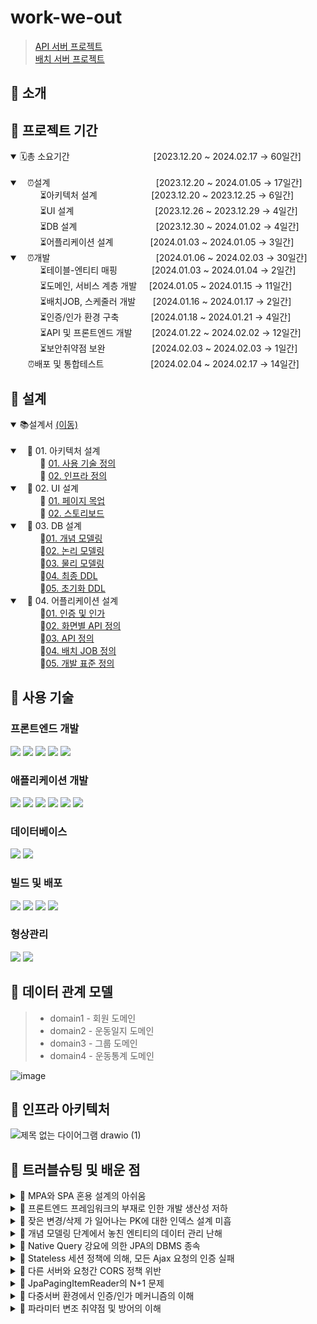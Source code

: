 # work-we-out  
> [API 서버 프로젝트](https://github.com/97Fekim/work-we-out)
> <br>
> [배치 서버 프로젝트](https://github.com/97Fekim/work-we-out_batch)

## 🔘 소개

## 🔘 프로젝트 기간

<details open>
  <summary>🗓️총 소요기간 &nbsp;&nbsp;&nbsp;&nbsp;&nbsp;&nbsp;&nbsp;&nbsp;&nbsp;&nbsp;&nbsp;&nbsp;&nbsp;&nbsp;&nbsp;&nbsp;&nbsp;&nbsp;&nbsp;&nbsp;&nbsp;&nbsp;&nbsp;&nbsp;&nbsp;&nbsp;&nbsp;&nbsp;&nbsp;&nbsp;&nbsp;&nbsp;&nbsp;[2023.12.20 ~ 2024.02.17 → 60일간]</summary>
<br>
  <details open>
    <summary>&nbsp;&nbsp;&nbsp;⏰설계&nbsp;&nbsp;&nbsp;&nbsp;&nbsp;&nbsp;&nbsp;&nbsp;&nbsp;&nbsp;&nbsp;&nbsp;&nbsp;&nbsp;&nbsp;&nbsp;&nbsp;&nbsp;&nbsp;&nbsp;&nbsp;&nbsp;&nbsp;&nbsp;&nbsp;&nbsp;&nbsp;&nbsp;&nbsp;&nbsp;&nbsp;&nbsp;&nbsp;&nbsp;&nbsp;&nbsp;&nbsp;&nbsp;&nbsp;&nbsp;&nbsp;&nbsp;&nbsp;[2023.12.20 ~ 2024.01.05 → 17일간] </summary>
&nbsp;&nbsp;&nbsp;&nbsp;&nbsp;&nbsp;&nbsp;&nbsp;&nbsp;&nbsp;&nbsp;&nbsp;⏳아키텍처 설계&nbsp;&nbsp;&nbsp;&nbsp;&nbsp;&nbsp;&nbsp;&nbsp;&nbsp;&nbsp;&nbsp;&nbsp;&nbsp;&nbsp;&nbsp;&nbsp;&nbsp;&nbsp;&nbsp;&nbsp;&nbsp;&nbsp;[2023.12.20 ~ 2023.12.25 → 6일간]<br>
&nbsp;&nbsp;&nbsp;&nbsp;&nbsp;&nbsp;&nbsp;&nbsp;&nbsp;&nbsp;&nbsp;&nbsp;⏳UI 설계&nbsp;&nbsp;&nbsp;&nbsp;&nbsp;&nbsp;&nbsp;&nbsp;&nbsp;&nbsp;&nbsp;&nbsp;&nbsp;&nbsp;&nbsp;&nbsp;&nbsp;&nbsp;&nbsp;&nbsp;&nbsp;&nbsp;&nbsp;&nbsp;&nbsp;&nbsp;&nbsp;&nbsp;&nbsp;&nbsp;&nbsp;&nbsp;&nbsp;[2023.12.26 ~ 2023.12.29 → 4일간]<br>
&nbsp;&nbsp;&nbsp;&nbsp;&nbsp;&nbsp;&nbsp;&nbsp;&nbsp;&nbsp;&nbsp;&nbsp;⏳DB 설계&nbsp;&nbsp;&nbsp;&nbsp;&nbsp;&nbsp;&nbsp;&nbsp;&nbsp;&nbsp;&nbsp;&nbsp;&nbsp;&nbsp;&nbsp;&nbsp;&nbsp;&nbsp;&nbsp;&nbsp;&nbsp;&nbsp;&nbsp;&nbsp;&nbsp;&nbsp;&nbsp;&nbsp;&nbsp;&nbsp;&nbsp;&nbsp;[2023.12.30 ~ 2024.01.02 → 4일간]<br>
&nbsp;&nbsp;&nbsp;&nbsp;&nbsp;&nbsp;&nbsp;&nbsp;&nbsp;&nbsp;&nbsp;&nbsp;⏳어플리케이션 설계&nbsp;&nbsp;&nbsp;&nbsp;&nbsp;&nbsp;&nbsp;&nbsp;&nbsp;&nbsp;&nbsp;&nbsp;&nbsp;&nbsp;&nbsp;[2024.01.03 ~ 2024.01.05 → 3일간]<br>
  </details>

  <details open>
    <summary>&nbsp;&nbsp;&nbsp;⏰개발&nbsp;&nbsp;&nbsp;&nbsp;&nbsp;&nbsp;&nbsp;&nbsp;&nbsp;&nbsp;&nbsp;&nbsp;&nbsp;&nbsp;&nbsp;&nbsp;&nbsp;&nbsp;&nbsp;&nbsp;&nbsp;&nbsp;&nbsp;&nbsp;&nbsp;&nbsp;&nbsp;&nbsp;&nbsp;&nbsp;&nbsp;&nbsp;&nbsp;&nbsp;&nbsp;&nbsp;&nbsp;&nbsp;&nbsp;&nbsp;&nbsp;&nbsp;&nbsp;[2024.01.06 ~ 2024.02.03 → 30일간] </summary>
&nbsp;&nbsp;&nbsp;&nbsp;&nbsp;&nbsp;&nbsp;&nbsp;&nbsp;&nbsp;&nbsp;&nbsp;⏳테이블-엔티티 매핑&nbsp;&nbsp;&nbsp;&nbsp;&nbsp;&nbsp;&nbsp;&nbsp;&nbsp;&nbsp;&nbsp;&nbsp;&nbsp;&nbsp;[2024.01.03 ~ 2024.01.04 → 2일간]<br>
&nbsp;&nbsp;&nbsp;&nbsp;&nbsp;&nbsp;&nbsp;&nbsp;&nbsp;&nbsp;&nbsp;&nbsp;⏳도메인, 서비스 계층 개발&nbsp;&nbsp;&nbsp;&nbsp;&nbsp;[2024.01.05 ~ 2024.01.15 → 11일간]<br>
&nbsp;&nbsp;&nbsp;&nbsp;&nbsp;&nbsp;&nbsp;&nbsp;&nbsp;&nbsp;&nbsp;&nbsp;⏳배치JOB, 스케줄러 개발&nbsp;&nbsp;&nbsp;&nbsp;&nbsp;&nbsp;&nbsp;[2024.01.16 ~ 2024.01.17 → 2일간]<br>
&nbsp;&nbsp;&nbsp;&nbsp;&nbsp;&nbsp;&nbsp;&nbsp;&nbsp;&nbsp;&nbsp;&nbsp;⏳인증/인가 환경 구축&nbsp;&nbsp;&nbsp;&nbsp;&nbsp;&nbsp;&nbsp;&nbsp;&nbsp;&nbsp;&nbsp;&nbsp;&nbsp;[2024.01.18 ~ 2024.01.21 → 4일간]<br>
&nbsp;&nbsp;&nbsp;&nbsp;&nbsp;&nbsp;&nbsp;&nbsp;&nbsp;&nbsp;&nbsp;&nbsp;⏳API 및 프론트엔드 개발&nbsp;&nbsp;&nbsp;&nbsp;&nbsp;&nbsp;&nbsp;&nbsp;[2024.01.22 ~ 2024.02.02 → 12일간]<br>
&nbsp;&nbsp;&nbsp;&nbsp;&nbsp;&nbsp;&nbsp;&nbsp;&nbsp;&nbsp;&nbsp;&nbsp;⏳보안취약점 보완&nbsp;&nbsp;&nbsp;&nbsp;&nbsp;&nbsp;&nbsp;&nbsp;&nbsp;&nbsp;&nbsp;&nbsp;&nbsp;&nbsp;&nbsp;&nbsp;&nbsp;&nbsp;&nbsp;[2024.02.03 ~ 2024.02.03 → 1일간]<br>
  </details>
&nbsp;&nbsp;&nbsp;&nbsp;&nbsp;&nbsp;&nbsp;⏰배포 및 통합테스트&nbsp;&nbsp;&nbsp;&nbsp;&nbsp;&nbsp;&nbsp;&nbsp;&nbsp;&nbsp;&nbsp;&nbsp;&nbsp;&nbsp;&nbsp;&nbsp;&nbsp;&nbsp;&nbsp;[2024.02.04 ~ 2024.02.17 → 14일간]
</details>

## 🔘 설계

<details open>
  <summary>📚설계서 <a href="https://www.notion.so/d1b2c4c478674c31b41c548e1563d7b2?pvs=4">(이동)</a></summary>
  <br>
  <details open>
    <summary>&nbsp;&nbsp;&nbsp;📗 01. 아키텍처 설계</summary>
&nbsp;&nbsp;&nbsp;&nbsp;&nbsp;&nbsp;&nbsp;&nbsp;&nbsp;&nbsp;&nbsp;&nbsp;📜 <a href="https://www.notion.so/01-f0fa4554c56e4cdb84fcf2be15b8e157?pvs=4">01. 사용 기술 정의</a><br>
&nbsp;&nbsp;&nbsp;&nbsp;&nbsp;&nbsp;&nbsp;&nbsp;&nbsp;&nbsp;&nbsp;&nbsp;📜 <a href="https://www.notion.so/02-1c9f8037570e45b5bc2cd43de8ef4b0b?pvs=4">02. 인프라 정의</a><br>
  </details>

  <details open>
    <summary>&nbsp;&nbsp;&nbsp;📘 02. UI 설계</summary>
&nbsp;&nbsp;&nbsp;&nbsp;&nbsp;&nbsp;&nbsp;&nbsp;&nbsp;&nbsp;&nbsp;&nbsp;📜 <a href="https://www.notion.so/01-0b0c459409d5404482d0529bc554148a?pvs=4">01. 페이지 목업</a><br>
&nbsp;&nbsp;&nbsp;&nbsp;&nbsp;&nbsp;&nbsp;&nbsp;&nbsp;&nbsp;&nbsp;&nbsp;📜 <a href="https://www.notion.so/02-9040d2a20321478aab62513728d4b2fd?pvs=4">02. 스토리보드</a><br>
  </details>

  <details open>
    <summary>&nbsp;&nbsp;&nbsp;📙 03. DB 설계</summary>
&nbsp;&nbsp;&nbsp;&nbsp;&nbsp;&nbsp;&nbsp;&nbsp;&nbsp;&nbsp;&nbsp;&nbsp;📜<a href="https://www.notion.so/01-460cf0b9b3614a5d81bfc5fdfbc603c7?pvs=4">01. 개념 모델링</a><br>
&nbsp;&nbsp;&nbsp;&nbsp;&nbsp;&nbsp;&nbsp;&nbsp;&nbsp;&nbsp;&nbsp;&nbsp;📜<a href="https://www.notion.so/02-e097d6a597ae4c068e079f49056c4636?pvs=4">02. 논리 모델링</a><br>
&nbsp;&nbsp;&nbsp;&nbsp;&nbsp;&nbsp;&nbsp;&nbsp;&nbsp;&nbsp;&nbsp;&nbsp;📜<a href="https://www.notion.so/03-ee880376e45d48ff85cb1665b494c1e7?pvs=4">03. 물리 모델링</a><br>
&nbsp;&nbsp;&nbsp;&nbsp;&nbsp;&nbsp;&nbsp;&nbsp;&nbsp;&nbsp;&nbsp;&nbsp;📜<a href="https://www.notion.so/04-DDL-1a1f8db1c72b492891f0232a8324dc52?pvs=4">04. 최종 DDL</a><br>
&nbsp;&nbsp;&nbsp;&nbsp;&nbsp;&nbsp;&nbsp;&nbsp;&nbsp;&nbsp;&nbsp;&nbsp;📜<a href="https://www.notion.so/05-DDL-6a62edb4d4b449818579f2ed563cb812?pvs=4">05. 초기화 DDL</a><br>
  </details>

  <details open>
    <summary>&nbsp;&nbsp;&nbsp;📕 04. 어플리케이션 설계</summary>
&nbsp;&nbsp;&nbsp;&nbsp;&nbsp;&nbsp;&nbsp;&nbsp;&nbsp;&nbsp;&nbsp;&nbsp;📜<a href="https://www.notion.so/01-cd64f9a7058246c2b7fff1f1451defc2?pvs=4">01. 인증 및 인가</a><br>
&nbsp;&nbsp;&nbsp;&nbsp;&nbsp;&nbsp;&nbsp;&nbsp;&nbsp;&nbsp;&nbsp;&nbsp;📜<a href="https://www.notion.so/02-API-948250aef1df49e681ab4eb07b9d61d0?pvs=4">02. 화면별 API 정의</a><br>
&nbsp;&nbsp;&nbsp;&nbsp;&nbsp;&nbsp;&nbsp;&nbsp;&nbsp;&nbsp;&nbsp;&nbsp;📜<a href="https://www.notion.so/03-API-da21c364096143228c581b6ef8db9add?pvs=4">03. API 정의</a><br>
&nbsp;&nbsp;&nbsp;&nbsp;&nbsp;&nbsp;&nbsp;&nbsp;&nbsp;&nbsp;&nbsp;&nbsp;📜<a href="https://www.notion.so/04-JOB-e090360c4128408e9c1840aed55ff728?pvs=4">04. 배치 JOB 정의</a><br>
&nbsp;&nbsp;&nbsp;&nbsp;&nbsp;&nbsp;&nbsp;&nbsp;&nbsp;&nbsp;&nbsp;&nbsp;📜<a href="https://www.notion.so/05-52849ca93a8d4ff3a5be954670852e2a?pvs=4">05. 개발 표준 정의</a><br>
  </details>

</details>

## 🔘 사용 기술

### 프론트엔드 개발
<img src="https://img.shields.io/badge/javascript-F7DF1E?style=for-the-badge&logo=javascript&logoColor=black"> <img src="https://img.shields.io/badge/tailwindcss-06B6D4?style=for-the-badge&logo=tailwindcss&logoColor=white"> <img src="https://img.shields.io/badge/jquery-0769AD?style=for-the-badge&logo=jquery&logoColor=white"> <img src="https://img.shields.io/badge/chart.js-FF6384?style=for-the-badge&logo=chartdotjs&logoColor=black"> <img src="https://img.shields.io/badge/thymeleaf-005F0F?style=for-the-badge&logo=thymeleaf&logoColor=black">

### 애플리케이션 개발
<img src="https://img.shields.io/badge/java-007396?style=for-the-badge&logo=java&logoColor=white"> <img src="https://img.shields.io/badge/spring boot-6DB33F?style=for-the-badge&logo=spring Boot&logoColor=white"> <img src="https://img.shields.io/badge/spring security-6DB33F?style=for-the-badge&logo=springsecurity&logoColor=white"> <img src="https://img.shields.io/badge/spring data jpa-59666C?style=for-the-badge&logo=hibernate&logoColor=white"> <img src="https://img.shields.io/badge/spring batch-6DB33F?style=for-the-badge&logo=..&logoColor=white"> <img src="https://img.shields.io/badge/quartz-007396?style=for-the-badge&logo=quartz&logoColor=white">

### 데이터베이스
<img src="https://img.shields.io/badge/oracle-F80000?style=for-the-badge&logo=oracle&logoColor=white"> <img src="https://img.shields.io/badge/redis-DC382D?style=for-the-badge&logo=redis&logoColor=white">

### 빌드 및 배포
<img src="https://img.shields.io/badge/gradle-02303A?style=for-the-badge&logo=gradle&logoColor=white"> <img src="https://img.shields.io/badge/windows10-0078D6?style=for-the-badge&logo=windows10&logoColor=white">  <img src="https://img.shields.io/badge/apache http server-D22128?style=for-the-badge&logo=apache&logoColor=black">  <img src="https://img.shields.io/badge/apache tomcat-F8DC75?style=for-the-badge&logo=apachetomcat&logoColor=black"> 

### 형상관리
<img src="https://img.shields.io/badge/git-F05032?style=for-the-badge&logo=git&logoColor=white">  <img src="https://img.shields.io/badge/github-181717?style=for-the-badge&logo=github&logoColor=white">

## 🔘 데이터 관계 모델
> - domain1 - 회원 도메인
> - domain2 - 운동일지 도메인
> - domain3 - 그룹 도메인
> - domain4 - 운동통계 도메인

![image](https://github.com/97Fekim/work-we-out/assets/81150979/f341835d-f017-42c3-a977-030ef009f589)


## 🔘 인프라 아키텍처
![제목 없는 다이어그램 drawio (1)](https://github.com/97Fekim/work-we-out/assets/81150979/aba71622-1f20-4cc8-8269-ebb58aba83d9)


## 🔘 트러블슈팅 및 배운 점
<details>
  <summary>📒 MPA와 SPA 혼용 설계의 아쉬움</summary>
  <br>
   o <strong>현상</strong> : 프론트 엔드 개발 단계에서 중복되는 컴포넌트와 스크립트가 다수 발생하였다. 하지만 이미 페이지 목업 단계에서 페이지의 갯수와 기능이 정해졌기 때문에, 구조를 재정의하기는 어려웠다. 이로 인해 Copy&Paste로 개발하는 컴포넌트가 많아졌고, 이렇게 개발된 컴포넌트에 수정이 생겼을때 일일이 모두 수정해야 했기 때문에 개발 생산성의 저하를 야기했다.<br><br>
   o <strong>원인</strong> : UI설계 당시 명확한 SPA로 정의하지 않고, MPA와 혼용하여 설계한 탓이 크다. 결과론적이지만 개발이 끝나고 되돌아보니, 레이아웃으로 하나의 페이지만 두고 사용자의 요청이 있을때마다 데이터의 렌더링만 CSR 방식으로 해도 되었을 것 처럼 보였다. <br><br>
   o <strong>해결안</strong> : 앞으로 한 두 개만의 신규 기능이 추가될 예정이라면 기존의 구조를 유지한 채 기능을 추가하는 것이 더 효율적으로 보인다. 하지만 신규 기능이 많이 추가될 것이라는 확신이 든다면, 프론트엔드 소스의 재 개발을 하는 편이 앞으로의 개발 생산성을 가속할 것이라고 생각한다. <br><br>
</details>

<details>
  <summary>📒 프론트엔드 프레임워크의 부재로 인한 개발 생산성 저하</summary>
  <br> 
   o <strong>현상</strong> : 무겁고 복잡한 CSR 스크립트.<br><br>
   o <strong>원인</strong> : 화면 데이터의 렌더링 방식의 90%는 CSR(Client Side Rendaring)방식이었다. 프론트엔트 프레임워크를 사용하지 않고, CSR를 바닐라 Javascript 만으로 구현한 탓에 createElement, setAttribute, appendChild 등의 남발을 하게 되어 스크립트는 복잡하고 무거워졌으며, 기술적인 한계에 부딪혔다.<br><br>
   o <strong>해결안</strong> : 리액트 등의 프론트엔드 프레임워크의 존재 이유를 몸소 체감하게 되었고, 학습의 필요성을 느꼈다. 많은 신규 기능의 추가가 확신된다면, 프론트엔드 소스의 재 설계 및 개발이 필요할 듯 싶다.<br><br>
</details>

<details>
  <summary>📒 잦은 변경/삭제 가 일어나는 PK에 대한 인덱스 설계 미흡</summary>
  <br> 
   o <strong>현상</strong> : "운동일지운동종목" 테이블의 PK이며 Unique Index인 운동일지운동종목ID의 빈번한 수정 및 삭제 발생. 이로 인해 인덱스 컬럼임에도 불구하고 조회 성능의 저하.<br><br>
   o <strong>원인</strong> : "운동일지운동종목: 테이블은 수정 및 삭제가 매우 빈번하게 일어나는 테이블이다. 그 이유는 운동일지수정 트랜잭션이 아래의 처리를 하기 때문이다.<br>
  1) 기존의 운동일지운동종목 cascade all 삭제<br> 
  2) 입력받은 새로운 운동일지운동종목으로 모두 INSERT<br>
  따라서 실제로 "운동일지운동종목" 테이블에 존재하는 row의 갯수보다 인덱스의 양이 비대해져 성능 저하가 발생할 가능성이 높다. <br><br>
   o <strong>해결안</strong> : 테이블 구조 수정 or 인덱스 삭제가 강요된다. 그 이유는 운동일지 수정 트랜잭션의 처리 로직을 바꾸는 것은 쉽지 않기 때문이다.(화면에서 테이블의 PK를 추적하기 쉽지 않음) 따라서 고안한 해결 방안은 아래의 두 가지 방법이다.<br>
  1) 테이블에 del_yn 컬럼을 두고, row의 삭제가 일어날때 논리적 삭제처리만 하여 불필요한 인덱스 row 증가를 방지한다.<br>
  2) PK에 대한 인덱스를 삭제처리한 후, 다른 컬럼의 조합으로 Unique 인덱스를 생성한다. <br><br>
</details>

<details>
  <summary>📒 개념 모델링 단계에서 놓친 엔티티의 데이터 관리 난해</summary>
  <br> 
   o <strong>현상</strong> : 개인운동캘린더에서 보여지는 [운동부위 컴포넌트의 색깔] 그리고 그룹운동캘린더에서 보여지는 [회원 컴포넌트의 색깔] 이 두 가지 매핑 정보는 DB가 아닌, 화면 스크립트에서 Map으로 관리되고 있다.<br><br>
   o <strong>원인</strong> : "색깔 정보"의 관리 방식을 개념 모델링 단계에서 명확하게 정의하지 않은 탓이다. 색깔에 관련된 정보는 랜덤으로 부여되기 보다, 명확하게 정해져 있어야 한다. 하지만 이를 스크립트에서 관리하게 될 경우 일관성을 보장하기 위해서는 스크립트를 주기적으로 수정해야 하는 필요성이 생긴다.<br><br>
   o <strong>해결안</strong> : DB설계의 변경은 다른 무엇보다 사이드 이펙트가 크기 때문에, 개념 모델링 단계에서 명확한 엔티티 식별의 중요성을 다시 한번 느낀다. 그럼에도 고안안 해결안은 아래와 같다.<br><br>
  1) 색깔 정보 마스터 테이블의 추가<br>
  2) 운동부위-색깔 정보 릴레이션 테이블의 추가<br>
  3) 회원-색깔 정보 릴레이션 테이블의 추가<br>
  <br>
</details>

<details>
  <summary>📒 Native Query 강요에 의한 JPA의 DBMS 종속</summary>
  <br> 
   o <strong>현상</strong> : JPQL이 아닌 Native Query로 작성된 SQL로 인한, DBMS의 전환 시 중복 개발 발생.<br><br>
   o <strong>원인</strong> : 서브쿼리 혹은 Oracle의 그룹함수 등이 불가피하게 사용되었다. 서브쿼리는 메인 캘린더의 렌더링시 속도 저하를 방지하기 위한 One Query 서비스에 사용되었고, 날짜와 관련 다양한 정보를 테이블에서 조회하기 위해 Oracle의 그룹 함수 몇 개가 사용되었다. 프로젝트의 대부분 SQL은 JQPL로 작성되었지만, DBMS 전환시에는 상기의 Native Query을 일일이 목표 DBMS에 맞게 수정해야 한다. 따라서 중복 개발이 발생한다. <br><br>
   o <strong>해결안</strong> : 명확한 해결방법은 찾지 못하였지만, Native Query를 JPQL로 대체하는 방법을 고안해야 한다. 서브쿼리를 대체하며 성능저하를 막는 비즈니스 로직을 고안하거나, QueryDSL을 사용하는 등의 방법을 찾아볼 수 있다. <br><br>
</details>

<details>
  <summary>📒 Stateless 세션 정책에 의해, 모든 Ajax 요청의 인증 실패</summary>
  <br> 
   o <strong>현상</strong> : Ajax 요청에만 유효하지 않은 세션ID가 담겨있었다. 의아함을 느껴 Ajax 가 아닌 다른 요청의 세션ID 를 분석해 본 결과, 서버에서 인증 가능한 세션ID를 매번 새로 만들어주고 있었다. <br><br>
   o <strong>원인</strong> : 세션 정책을 Stateless 로 설정해 둔 것이 원인. 비동기 통신인 AJAX는 Stateless한 SessionID를 보장하지 못하기 때문이다.<br><br>
   o <strong>해결안</strong> : 세션 관리 방식을 Default 방식인 IF_REQUIRED로 수정. 따라서 하나의 세션ID가 유지되도록 함(Statefull). <br>
  원인분석을 하면서 의도치 않게 CORS정책에 관해서 많이 공부하게 되었다. 초기에는 "CORS정책에 의한 인증 거부"를 원인으로 가정했기 때문이다. 또한 문제 해결 과정에서 AuthenticationEntryPoint(인증 실패)와 AccessDeniedHandler(인가 실패) 개념을 숙지하였고, Session와 Cookie의 관리방식을 눈으로 보며 체감할 수 있었다.<br><br>
</details>

<details>
  <summary>📒 다른 서버와 요청간 CORS 정책 위반</summary>
  <br> 
   o <strong>현상</strong> : 온디맨드배치 실행 요청(API서버 -> 배치서버)시 도메인 불일치로 인한 CORS 정책 위반 <br><br>
   o <strong>원인</strong> : 프로그램의 설계상, 자원이 서비스되는 최초 도메인은 API서버(8080 port)의 도메인이지만 온디맨드 배치 프로그램의 실행은 배치 서버(8081 port)에서 처리되기 때문에 CORS정책의 위반을 피할 수 없었다.<br><br>
   o <strong>해결안</strong> : JSONP를 이용한 GET방식 요청을 통해, CORS를 우회한 요청을 배치서버로 보낼 수 있었다. 이를 활용하여 정기 배치 도중 실패한 대상을 재수행하는 서비스를 구현 가능했다.<br><br>
</details>

<details>
  <summary>📒 JpaPagingItemReader의 N+1 문제</summary>
  <br> 
   o <strong>현상</strong> : chunk size = 1  조건에서 문제가 발생. 예를 들어 6건의 데이터가 존재하는 경우에, [2,4,6] 번째 Item은 processor로 전달되지 않는 버그가 발생.<br><br>
   o <strong>원인</strong> : 로그 분석 결과, [1,3,5] 번째 Item을 조회할때 각각 2번의 select qeury가 실행되어 [2,4,6] 번째 Item이 through pass 처리됨.<br><br>
   o <strong>해결안</strong> : 임시적으로 chunk size = 1000 으로 설정하여 해결함. 근본적인 해결 방안 고안 필요.<br><br>
</details>

<details>
  <summary>📒 다중서버 환경에서 인증/인가 메커니즘의 이해</summary>
  <br> 
   o <strong>현상</strong> : 2개의 서버(API서버, 배치서버) 와 단일 DB의 아키텍처로 설계하였다. <br><br>
   o <strong>원인</strong> : 인증/인가 정보를 두 서버가 공유하는 방법이 필요했다. 로그인은 API서버를 통해 처리되어야 하지만, 배치서버 또한 인증정보를 가지고 있어야 했다. 이유는 [API서버 -> 배치서버] 요청 중 ADMIN 권한을 요구하는 API가 존재하기 때문이다. <br><br>
   o <strong>해결안</strong> : 다양한 솔루션이 존재하지만, 그 중 Redis Cach DB 를 두어 세션 저장소로 활용하는 방법을 택했다. 빈번한 로그인 과정에서 Main DB에 I/O가 가해지지 않는 다는 점이 큰 장점이기 때문이다. 프로그램에 가장 적합한 인증/인가 환경을 설계하고 구축하는 과정에서 다양한 아키텍처의 메커니즘과 장단점을 공부할 수 있었다. <br><br>
</details>

<details>
  <summary>📒 파라미터 변조 취약점 및 방어의 이해</summary>
  <br> 
   o <strong>현상</strong> : 접근 권한이 없는 자원(다른 사람의 운동일지, 타 그룹의 그룹정보 등)의 접근이 허용됨<br><br>
   o <strong>원인</strong> : 대표적인 웹 해킹 보안 취약점인 "파라미터 변조" 취약점이 노출 되어있었다.<br><br>
   o <strong>해결안</strong> : 컨트롤러 계층에서 권한검사를 수행하는 방식으로 대응하였다. 로그인 Session정보와 파라미터를 비교하여 권한검사를 수행하는 방식을 사용했다. 스프링시큐리티의 기능을 활용해 간단하게 방어하는 방법을 찾아 보았지만 뾰족한 수가 없어 보였기 때문에, 권한검사 로직을 일일이 삽입해야 했다. 운동일지ID, 회원ID, 그룹ID 등을 파라미터로 받는 본 서비스에서 무심코 발생할 수 있다는 점을 상기하며, 다시 한번 시큐어 코딩의 중요성을 일깨웠다. <br><br>
</details>
